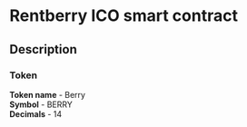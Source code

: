 # Rentberry ICO smart contract

## Description
### Token
**Token name** - Berry  
**Symbol** - BERRY  
**Decimals** - 14
